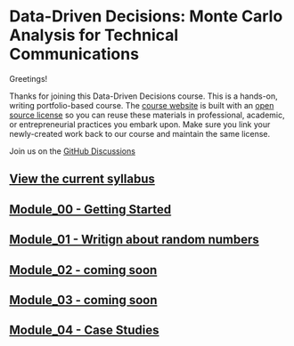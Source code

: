 # Data-Driven Decisions: Monte Carlo Analysis for Technical Communications

Greetings!

Thanks for joining this Data-Driven Decisions course. This is a
hands-on, writing portfolio-based course. The [course website]() is
built with an [open source license]() so you can reuse these materials
in professional, academic, or entrepreneurial practices you embark upon.
Make sure you link your newly-created work back to our course and
maintain the same license. 

Join us on the [GitHub Discussions]()

## [View the current syllabus](./syllabus.md)

## [Module_00 - Getting Started](./module_00/README.md)
## [Module_01 - Writign about random numbers](./module_01/README.md)
## [Module_02 - coming soon](./module_02/README.md)
## [Module_03 - coming soon](./module_03/README.md)
## [Module_04 - Case Studies](./module_04/README.md)

